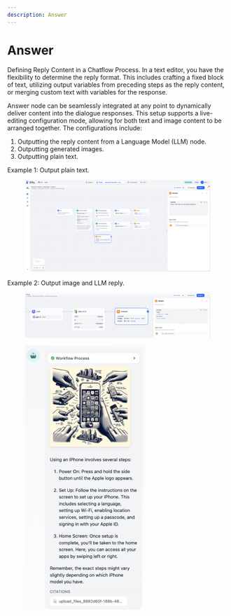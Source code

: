 ```yaml
---
description: Answer
---
```


# Answer

Defining Reply Content in a Chatflow Process. In a text editor, you have the flexibility to determine the reply format. This includes crafting a fixed block of text, utilizing output variables from preceding steps as the reply content, or merging custom text with variables for the response.

Answer node can be seamlessly integrated at any point to dynamically deliver content into the dialogue responses. This setup supports a live-editing configuration mode, allowing for both text and image content to be arranged together. The configurations include:

1. Outputting the reply content from a Language Model (LLM) node.
2. Outputting generated images.
3. Outputting plain text.

Example 1: Output plain text.

<figure><img src="../../../.gitbook/assets/image (8) (1).png" alt=""><figcaption></figcaption></figure>

Example 2: Output image and LLM reply.

<figure><img src="../../../.gitbook/assets/image (6) (1).png" alt=""><figcaption></figcaption></figure>

<figure><img src="../../../.gitbook/assets/image (7) (1).png" alt="" width="275"><figcaption></figcaption></figure>
